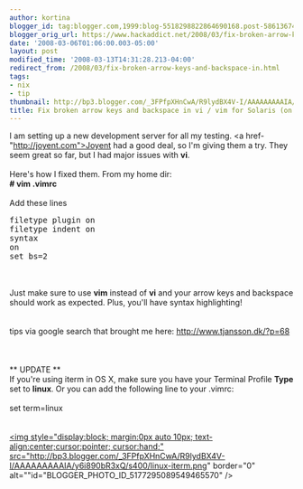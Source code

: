 ```yaml
---
author: kortina
blogger_id: tag:blogger.com,1999:blog-5518298822864690168.post-5861367461931805529
blogger_orig_url: https://www.hackaddict.net/2008/03/fix-broken-arrow-keys-and-backspace-in.html
date: '2008-03-06T01:06:00.003-05:00'
layout: post
modified_time: '2008-03-13T14:31:28.213-04:00'
redirect_from: /2008/03/fix-broken-arrow-keys-and-backspace-in.html
tags:
- nix
- tip
thumbnail: http://bp3.blogger.com/_3FPfpXHnCwA/R9lydBX4V-I/AAAAAAAAAIA/y6i890bR3xQ/s72-c/linux-iterm.png
title: Fix broken arrow keys and backspace in vi / vim for Solaris (on Joyent)
---
```


I am setting up a new development server for all my testing.  <a href-"http://joyent.com">Joyent</a> had a good deal, so I'm giving them a try.  They seem great so far, but I had major issues with <b>vi</b>.<br /><br />Here's how I fixed them.  From my home dir:<br /><b># vim .vimrc</b><br /><br />Add these lines<br /><pre>filetype plugin on<br />filetype indent on<br />syntax on<br />set bs=2</pre><br /><br />Just make sure to use <b>vim</b> instead of <b>vi</b> and your arrow keys and backspace should work as expected. Plus, you'll have syntax highlighting!<br /><br /><br />tips via google search that brought me here: <a href="http://www.tjansson.dk/?p=68">http://www.tjansson.dk/?p=68</a><br /><br /><br /><br />** UPDATE **<br />If you're using iterm in OS X, make sure you have your Terminal Profile <b>Type</b> set to <b>linux</b>.  Or you can add the following line to your .vimrc:<br /><br />set term=linux<br /><br /><br /><a onblur="try {parent.deselectBloggerImageGracefully();} catch(e) {}" href="http://bp3.blogger.com/_3FPfpXHnCwA/R9lydBX4V-I/AAAAAAAAAIA/y6i890bR3xQ/s1600-h/linux-iterm.png"><img style="display:block; margin:0px auto 10px; text-align:center;cursor:pointer; cursor:hand;" src="http://bp3.blogger.com/_3FPfpXHnCwA/R9lydBX4V-I/AAAAAAAAAIA/y6i890bR3xQ/s400/linux-iterm.png" border="0" alt=""id="BLOGGER_PHOTO_ID_5177295089549465570" /></a>
